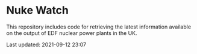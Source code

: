 # Nuke Watch

This repository includes code for retrieving the latest information available on the output of EDF nuclear power plants in the UK.

Last updated: 2021-09-12 23:07